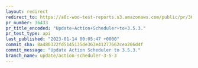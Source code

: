 ```yaml
---
layout: redirect
redirect_to: https://a8c-woo-test-reports.s3.amazonaws.com/public/pr/36433/api/index.html
pr_number: 36433
pr_title_encoded: "Update+Action+Scheduler+to+3.5.3."
pr_test_type: api
last_published: "2023-01-14 00:05:47 +0000"
commit_sha: 8a480322fd5145135de363e41277662cea206d4f
commit_message: "Update Action Scheduler to 3.5.3."
branch_name: update/action-scheduler-3-5-3
---
```

